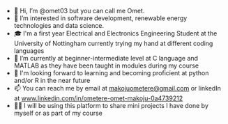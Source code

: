 - 👋 Hi, I’m @omet03 but you can call me Omet.
- 👀 I’m interested in software development, renewable energy technologies and data science. 
- 🎓 I'm a first year Electrical and Electronics Engineering Student at the University of Nottingham currently trying my hand at different coding languages
- 🌱 I’m currently at beginner-intermediate level at C language and MATLAB as they have been taught in modules during my course
- 💽 I'm looking forward to learning and becoming proficient at python and/or R in the near future
- 📫 You can reach me by email at makojuometere@gmail.com or linkedIn at www.linkedin.com/in/ometere-omet-makoju-0a4739212
- 👩‍💻 I will be using this platform to share mini projects I have done by myself or as part of my course

<!---
omet03/omet03 is a ✨ special ✨ repository because its `README.md` (this file) appears on your GitHub profile.
You can click the Preview link to take a look at your changes.
--->
